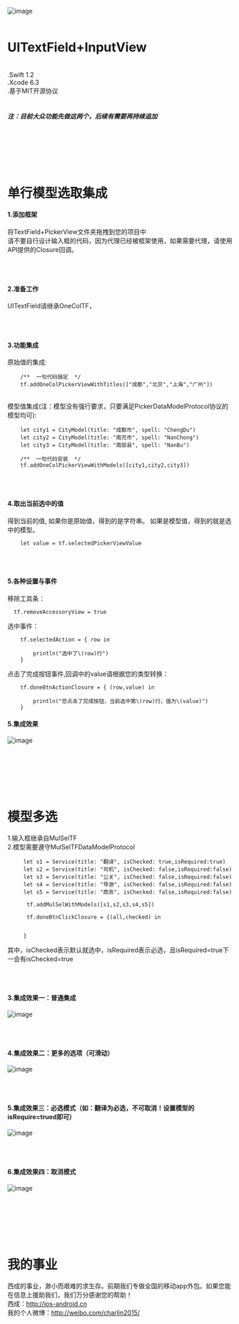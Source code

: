 ![image](https://github.com/CharlinFeng/Resource/blob/master/UITextField%2BInputView/logo.jpg)
<br/><br/>

UITextField+InputView
===============
<br/>
.Swift 1.2<br/>
.Xcode 6.3<br/>
.基于MIT开源协议<br/>

<br/>

##### 注：目前大众功能先做这两个，后续有需要再持续追加


<br/><br/><br/>
单行模型选取集成
===============

#### 1.添加框架
将TextField+PickerView文件夹拖拽到您的项目中<br/>
请不要自行设计输入框的代码，因为代理已经被框架使用，如果需要代理，请使用API提供的Closure回调。<br/>

<br/><br/>
#### 2.准备工作
UITextField请继承OneColTF，

<br/><br/>
#### 3.功能集成

原始值的集成:


        /**  一句代码搞定  */
        tf.addOneColPickerViewWithTitles(["成都","北京","上海","广州"])


<br/>
模型值集成(注：模型没有强行要求，只要满足PickerDataModelProtocol协议的模型均可):

        let city1 = CityModel(title: "成都市", spell: "ChengDu")
        let city2 = CityModel(title: "南充市", spell: "NanChong")
        let city3 = CityModel(title: "南部县", spell: "NanBu")
        
        /**  一句代码安装  */
        tf.addOneColPickerViewWithModels([city1,city2,city3])

<br/><br/>
#### 4.取出当前选中的值
得到当前的值,
如果你是原始值，得到的是字符串。
如果是模型值，得到的就是选中的模型。

        let value = tf.selectedPickerViewValue

<br/><br/>
#### 5.各种设置与事件
移除工具条：

      tf.removeAccessoryView = true

选中事件：

        tf.selectedAction = { row in
        
            println("选中了\(row)行")
        }

点击了完成按钮事件,回调中的value请根据您的类型转换：

        tf.doneBtnActionClosure = { (row,value) in
        
            println("您点击了完成按钮，当前选中第\(row)行，值为\(value)")
        }


#### 5.集成效果
![image](https://github.com/CharlinFeng/Resource/blob/master/UITextField+InputView/0.gif)





<br/><br/><br/>
模型多选
===============
1.输入框继承自MulSelTF<br/>
2.模型需要遵守MulSelTFDataModelProtocol<br/>


         let s1 = Service(title: "翻译", isChecked: true,isRequired:true)
         let s2 = Service(title: "司机", isChecked: false,isRequired:false)
         let s3 = Service(title: "公关", isChecked: false,isRequired:false)
         let s4 = Service(title: "导游", isChecked: false,isRequired:false)
         let s5 = Service(title: "商务", isChecked: false,isRequired:false)
          
          tf.addMulSelWithModels([s1,s2,s3,s4,s5])
          
          tf.doneBtnClickClosure = {(all,checked) in
            
            
         }


其中，isChecked表示默认就选中，isRequired表示必选，且isRequired=true下一会有isChecked=true

<br/><br/>
#### 3.集成效果一：普通集成
![image](https://github.com/CharlinFeng/Resource/blob/master/UITextField+InputView/1.gif)

<br/><br/>
#### 4.集成效果二：更多的选项（可滑动）
![image](https://github.com/CharlinFeng/Resource/blob/master/UITextField+InputView/3.gif)

<br/><br/>
#### 5.集成效果三：必选模式（如：翻译为必选，不可取消！设置模型的isRequire=trued即可）
![image](https://github.com/CharlinFeng/Resource/blob/master/UITextField+InputView/4.gif)

<br/><br/>
#### 6.集成效果四：取消模式
![image](https://github.com/CharlinFeng/Resource/blob/master/UITextField+InputView/5.gif)


<br/><br/><br/>
我的事业
===============
西成的事业，渺小而艰难的求生存。前期我们专做全国的移动app外包。如果您能在信息上援助我们，我们万分感谢您的帮助！<br/>
西成：http://ios-android.cn <br/>
我的个人微博：http://weibo.com/charlin2015/<br/>
